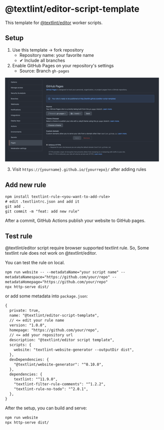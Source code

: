 # @textlint/editor-script-template

This template for [@textlint/editor](https://github.com/textlint/editor) worker scripts.

## Setup

1. Use this template → fork repository
   - Repository name: your favorite name
   - ✔ Include all branches
2. Enable GitHub Pages on your repository's settings
   - Source: Branch `gh-pages`

![GitHub Pages Setting](./docs/gh-pages.png)

3. Visit `https://{yourname}.github.io/{yourrepo}/` after adding rules

## Add new rule

    npm install textlint-rule-<you-want-to-add-rule>
    # edit .textlintrc.json and add it
    git add .
    git commit -m "feat: add new rule"

After a commit, GitHub Actions publish your website to GitHub pages.

## Test rule

@textlint/editor script require browser supported textlint rule. So, Some textlint rule does not work on
@textlint/editor.

You can test the rule on local.

    npm run website -- --metadataName="your script name" --metadataNamespace="https://github.com/your/repo" --metadataHomepage="https://github.com/your/repo"
    npx http-serve dist/

or add some metadata into `package.json`:

```json5
{
  private: true,
  name: "@textlint/editor-script-template",
  // <= edit your rule name
  version: "1.0.0",
  homepage: "https://github.com/your/repo",
  // <= add your repository url
  description: "@textlint/editor script template",
  scripts: {
    website: "textlint-website-generator --outputDir dist",
  },
  devDependencies: {
    "@textlint/website-generator": "^0.10.0",
  },
  dependencies: {
    textlint: "^11.9.0",
    "textlint-filter-rule-comments": "^1.2.2",
    "textlint-rule-no-todo": "^2.0.1",
  },
}
```

After the setup, you can build and serve:

    npm run website
    npx http-serve dist/


